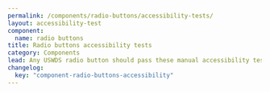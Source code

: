 ```yaml
---
permalink: /components/radio-buttons/accessibility-tests/
layout: accessibility-test
component:
  name: radio buttons
title: Radio buttons accessibility tests
category: Components
lead: Any USWDS radio button should pass these manual accessibility tests.
changelog:
  key: "component-radio-buttons-accessibility"
---
```

